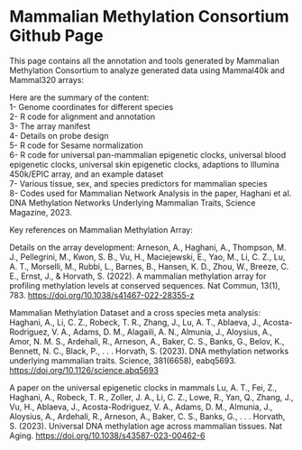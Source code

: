 # Mammalian Methylation Consortium Github Page


This page contains all the annotation and tools generated by Mammalian Methylation Consortium to analyze generated data using Mammal40k and Mammal320 arrays:

Here are the summary of the content:  
1- Genome coordinates for different species  
2- R code for alignment and annotation  
3- The array manifest  
4- Details on probe design  
5- R code for Sesame normalization  
6- R code for universal pan-mammalian epigenetic clocks, universal blood epigenetic clocks, universal skin epigenetic clocks, adaptions to Illumina 450k/EPIC array, and an example dataset  
7- Various tissue, sex, and species predictors for mammalian species  
8- Codes used for Mammalian Network Analysis in the paper, Haghani et al. DNA Methylation Networks Underlying Mammalian Traits, Science Magazine, 2023.  


Key references on Mammalian Methylation Array:

Details on the array development:
Arneson, A., Haghani, A., Thompson, M. J., Pellegrini, M., Kwon, S. B., Vu, H., Maciejewski, E., Yao, M., Li, C. Z., Lu, A. T., Morselli, M., Rubbi, L., Barnes, B., Hansen, K. D., Zhou, W., Breeze, C. E., Ernst, J., & Horvath, S. (2022). A mammalian methylation array for profiling methylation levels at conserved sequences. Nat Commun, 13(1), 783. https://doi.org/10.1038/s41467-022-28355-z 

Mammalian Methylation Dataset and a cross species meta analysis:
Haghani, A., Li, C. Z., Robeck, T. R., Zhang, J., Lu, A. T., Ablaeva, J., Acosta-Rodriguez, V. A., Adams, D. M., Alagaili, A. N., Almunia, J., Aloysius, A., Amor, N. M. S., Ardehali, R., Arneson, A., Baker, C. S., Banks, G., Belov, K., Bennett, N. C., Black, P., . . . Horvath, S. (2023). DNA methylation networks underlying mammalian traits. Science, 381(6658), eabq5693. https://doi.org/10.1126/science.abq5693 

A paper on the universal epigenetic clocks in mammals
Lu, A. T., Fei, Z., Haghani, A., Robeck, T. R., Zoller, J. A., Li, C. Z., Lowe, R., Yan, Q., Zhang, J., Vu, H., Ablaeva, J., Acosta-Rodriguez, V. A., Adams, D. M., Almunia, J., Aloysius, A., Ardehali, R., Arneson, A., Baker, C. S., Banks, G., . . . Horvath, S. (2023). Universal DNA methylation age across mammalian tissues. Nat Aging. https://doi.org/10.1038/s43587-023-00462-6 
